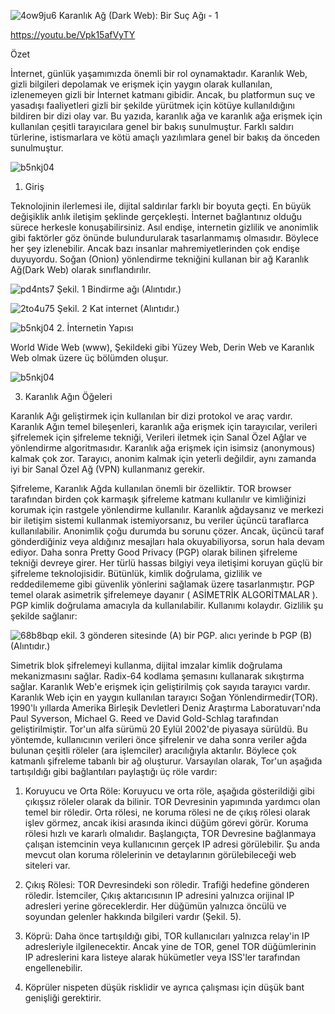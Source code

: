 ![4ow9ju6](https://github.com/01Kevin01/OnionLinksV3/assets/131346373/83e94621-a7cf-48d1-8a78-95257f8b98dd)
Karanlık Ağ (Dark Web): Bir Suç Ağı - 1

https://youtu.be/Vpk15afVyTY

Özet

İnternet, günlük yaşamımızda önemli bir rol oynamaktadır.
Karanlık Web, gizli bilgileri depolamak ve erişmek için yaygın olarak kullanılan, izlenemeyen gizli bir İnternet katmanı gibidir.
Ancak, bu platformun suç ve yasadışı faaliyetleri gizli bir şekilde yürütmek için kötüye kullanıldığını bildiren bir dizi olay var.
Bu yazıda, karanlık ağa ve karanlık ağa erişmek için kullanılan çeşitli tarayıcılara genel bir bakış sunulmuştur.
Farklı saldırı türlerine, istismarlara ve kötü amaçlı yazılımlara genel bir bakış da önceden sunulmuştur. 

![b5nkj04](https://github.com/01Kevin01/OnionLinksV3/assets/131346373/65a077da-36dc-4559-b1bf-95ca59ac5ffd)



1. Giriş

Teknolojinin ilerlemesi ile, dijital saldırılar farklı bir boyuta geçti. En büyük değişiklik anlık iletişim şeklinde gerçekleşti. İnternet bağlantınız olduğu sürece herkesle konuşabilirsiniz. Asıl endişe, internetin gizlilik ve anonimlik gibi faktörler göz önünde bulundurularak tasarlanmamış olmasıdır.
Böylece her şey izlenebilir. Ancak bazı insanlar mahremiyetlerinden çok endişe duyuyordu.
Soğan (Onion) yönlendirme tekniğini kullanan bir ağ Karanlık Ağ(Dark Web) olarak sınıflandırılır.

![pd4nts7](https://github.com/01Kevin01/OnionLinksV3/assets/131346373/f1d3de73-20d5-4730-a349-eb0f3c13883a)
Şekil. 1 Bindirme ağı (Alıntıdır.)

![2to4u75](https://github.com/01Kevin01/OnionLinksV3/assets/131346373/f09ad004-f4e2-4129-8537-6d76434fea19)
Şekil. 2 Kat internet (Alıntıdır.)


![b5nkj04](https://github.com/01Kevin01/OnionLinksV3/assets/131346373/65a077da-36dc-4559-b1bf-95ca59ac5ffd)
2. İnternetin Yapısı

World Wide Web (www), Şekildeki gibi Yüzey Web, Derin Web ve Karanlık Web olmak üzere üç bölümden oluşur.

![b5nkj04](https://github.com/01Kevin01/OnionLinksV3/assets/131346373/65a077da-36dc-4559-b1bf-95ca59ac5ffd)


3. Karanlık Ağın Öğeleri

Karanlık Ağı geliştirmek için kullanılan bir dizi protokol ve araç vardır. Karanlık Ağın temel bileşenleri, karanlık ağa erişmek için tarayıcılar, verileri şifrelemek için şifreleme tekniği, Verileri iletmek için Sanal Özel Ağlar ve yönlendirme algoritmasıdır. Karanlık ağa erişmek için isimsiz (anonymous) kalmak çok zor.
Tarayıcı, anonim kalmak için yeterli değildir, aynı zamanda iyi bir Sanal Özel Ağ (VPN) kullanmanız gerekir.

Şifreleme, Karanlık Ağda kullanılan önemli bir özelliktir. TOR browser tarafından birden çok karmaşık şifreleme katmanı kullanılır ve kimliğinizi korumak için rastgele yönlendirme kullanılır. Karanlık ağdaysanız ve merkezi bir iletişim sistemi kullanmak istemiyorsanız, bu veriler üçüncü taraflarca kullanılabilir. Anonimlik çoğu durumda bu sorunu çözer. Ancak, üçüncü taraf gönderdiğiniz veya aldığınız mesajları hala okuyabiliyorsa, sorun hala devam ediyor. Daha sonra Pretty Good Privacy (PGP) olarak bilinen şifreleme tekniği devreye girer. 
Her türlü hassas bilgiyi veya iletişimi koruyan güçlü bir şifreleme teknolojisidir.
Bütünlük, kimlik doğrulama, gizlilik ve reddedilememe gibi güvenlik yönlerini sağlamak üzere tasarlanmıştır.
PGP temel olarak asimetrik şifrelemeye dayanır ( ASİMETRİK ALGORİTMALAR ). PGP kimlik doğrulama amacıyla da kullanılabilir.
Kullanımı kolaydır. Gizlilik şu şekilde sağlanır:

![68b8bqp](https://github.com/01Kevin01/OnionLinksV3/assets/131346373/d8e22fb3-2853-4457-81ec-b2b011d7d2ab)
ekil. 3 gönderen sitesinde (A) bir PGP. alıcı yerinde b PGP (B) (Alıntıdır.)

Simetrik blok şifrelemeyi kullanma, dijital imzalar kimlik doğrulama mekanizmasını sağlar. Radix-64 kodlama şemasını kullanarak sıkıştırma sağlar.
Karanlık Web'e erişmek için geliştirilmiş çok sayıda tarayıcı vardır. Karanlık Web için en yaygın kullanılan tarayıcı Soğan Yönlendirmedir(TOR). 1990'lı yıllarda Amerika Birleşik Devletleri Deniz Araştırma Laboratuvarı'nda Paul Syverson, Michael G. Reed ve David Gold-Schlag tarafından geliştirilmiştir.
Tor'un alfa sürümü 20 Eylül 2002'de piyasaya sürüldü.
Bu yöntemde, kullanıcının verileri önce şifrelenir ve daha sonra veriler ağda bulunan çeşitli röleler (ara işlemciler) aracılığıyla aktarılır.
Böylece çok katmanlı şifreleme tabanlı bir ağ oluşturur.
Varsayılan olarak, Tor'un aşağıda tartışıldığı gibi bağlantıları paylaştığı üç röle vardır:

1. Koruyucu ve Orta Röle: Koruyucu ve orta röle, aşağıda gösterildiği gibi çıkışsız röleler olarak da bilinir. TOR Devresinin yapımında yardımcı olan temel bir röledir. Orta rölesi, ne koruma rölesi ne de çıkış rölesi olarak işlev görmez, ancak ikisi arasında ikinci düğüm görevi görür. Koruma rölesi hızlı ve kararlı olmalıdır. Başlangıçta, TOR Devresine bağlanmaya çalışan istemcinin veya kullanıcının gerçek IP adresi görülebilir. Şu anda mevcut olan koruma rölelerinin ve detaylarının görülebileceği web siteleri var.

2. Çıkış Rölesi: TOR Devresindeki son röledir. Trafiği hedefine gönderen röledir. İstemciler, Çıkış aktarıcısının IP adresini yalnızca orijinal IP adresleri yerine göreceklerdir.
Her düğümün yalnızca öncülü ve soyundan gelenler hakkında bilgileri vardır (Şekil. 5).

3. Köprü: Daha önce tartışıldığı gibi, TOR kullanıcıları yalnızca relay'in IP adresleriyle ilgilenecektir. Ancak yine de TOR, genel TOR düğümlerinin IP adreslerini kara listeye alarak hükümetler veya ISS'ler tarafından engellenebilir.
4. Köprüler nispeten düşük risklidir ve ayrıca çalışması için düşük bant genişliği gerektirir.

